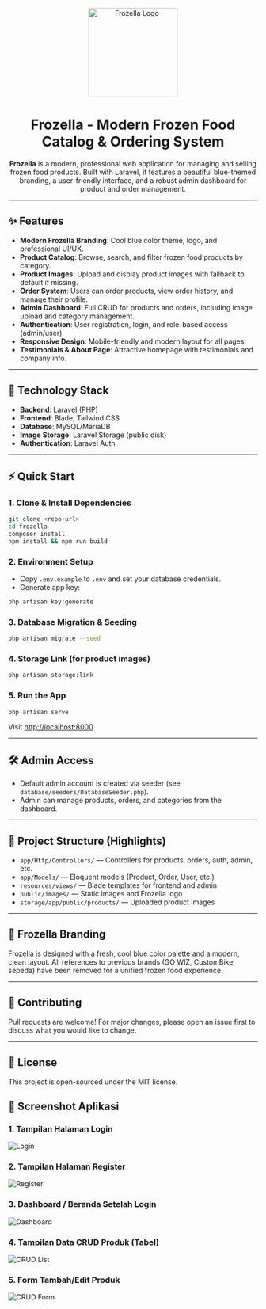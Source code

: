 <p align="center">
  <img src="public/images/FROZELLA.png" width="180" alt="Frozella Logo">
</p>

<h1 align="center">Frozella - Modern Frozen Food Catalog & Ordering System</h1>

<p align="center">
  <b>Frozella</b> is a modern, professional web application for managing and selling frozen food products. Built with Laravel, it features a beautiful blue-themed branding, a user-friendly interface, and a robust admin dashboard for product and order management.
</p>

---

## ✨ Features

- **Modern Frozella Branding**: Cool blue color theme, logo, and professional UI/UX.
- **Product Catalog**: Browse, search, and filter frozen food products by category.
- **Product Images**: Upload and display product images with fallback to default if missing.
- **Order System**: Users can order products, view order history, and manage their profile.
- **Admin Dashboard**: Full CRUD for products and orders, including image upload and category management.
- **Authentication**: User registration, login, and role-based access (admin/user).
- **Responsive Design**: Mobile-friendly and modern layout for all pages.
- **Testimonials & About Page**: Attractive homepage with testimonials and company info.

---

## 🚀 Technology Stack
- **Backend**: Laravel (PHP)
- **Frontend**: Blade, Tailwind CSS
- **Database**: MySQL/MariaDB
- **Image Storage**: Laravel Storage (public disk)
- **Authentication**: Laravel Auth

---

## ⚡️ Quick Start

### 1. Clone & Install Dependencies
```bash
git clone <repo-url>
cd frozella
composer install
npm install && npm run build
```

### 2. Environment Setup
- Copy `.env.example` to `.env` and set your database credentials.
- Generate app key:
```bash
php artisan key:generate
```

### 3. Database Migration & Seeding
```bash
php artisan migrate --seed
```

### 4. Storage Link (for product images)
```bash
php artisan storage:link
```

### 5. Run the App
```bash
php artisan serve
```
Visit [http://localhost:8000](http://localhost:8000)

---

## 🛠️ Admin Access
- Default admin account is created via seeder (see `database/seeders/DatabaseSeeder.php`).
- Admin can manage products, orders, and categories from the dashboard.

---

## 📁 Project Structure (Highlights)
- `app/Http/Controllers/` — Controllers for products, orders, auth, admin, etc.
- `app/Models/` — Eloquent models (Product, Order, User, etc.)
- `resources/views/` — Blade templates for frontend and admin
- `public/images/` — Static images and Frozella logo
- `storage/app/public/products/` — Uploaded product images

---

## 💙 Frozella Branding
Frozella is designed with a fresh, cool blue color palette and a modern, clean layout. All references to previous brands (GO WIZ, CustomBike, sepeda) have been removed for a unified frozen food experience.

---

## 🤝 Contributing
Pull requests are welcome! For major changes, please open an issue first to discuss what you would like to change.

---

## 📄 License
This project is open-sourced under the MIT license.

## 📸 Screenshot Aplikasi

### 1. Tampilan Halaman Login
![Login](public/images/screenshots/login.jpeg)

### 2. Tampilan Halaman Register
![Register](public/images/screenshots/register.jpeg)

### 3. Dashboard / Beranda Setelah Login
![Dashboard](public/images/screenshots/home.jpeg)

### 4. Tampilan Data CRUD Produk (Tabel)
![CRUD List](public/images/screenshots/update.jpeg)

### 5. Form Tambah/Edit Produk
![CRUD Form](public/images/screenshots/create.jpeg)